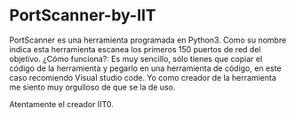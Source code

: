 # PortScanner-by-IIT
PortScanner es una herramienta programada en Python3.
Como su nombre indica esta herramienta escanea los primeros 150 puertos de red del objetivo.
¿Cómo funciona?:
Es muy sencillo, sólo tienes que copiar el código de la herramienta y pegarlo en una herramienta de código, en este caso recomiendo Visual studio code.
Yo como creador de la herramienta me siento muy orgulloso de que se la de uso.

Atentamente el creador IIT0.
